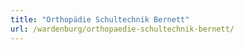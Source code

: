 ```yaml
---
title: "Orthopädie Schultechnik Bernett"
url: /wardenburg/orthopaedie-schultechnik-bernett/
---
```

